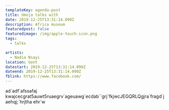 ```yaml
---
templateKey: agenda-post
title: Umoja talks with
date: 2019-12-25T13:31:14.090Z
description: Africa museum
featuredpost: false
featuredimage: /img/apple-touch-icon.png
tags:
  - talks

artists:
  - Nadia Nsayi
location: Gent
datestart: 2019-12-25T13:31:14.090Z
dateend: 2019-12-25T13:31:14.090Z
fblink: https://www.facebook.com/
---
```

ad\`adf\`afssafaj kwajcecgrat5auwt5ruaegrv\`ageuawg\`ecdab\`\`grj\`fkjwcJEGQRLQgjra\`fragd\`jaehqj;\`hrjtha ehr`w
